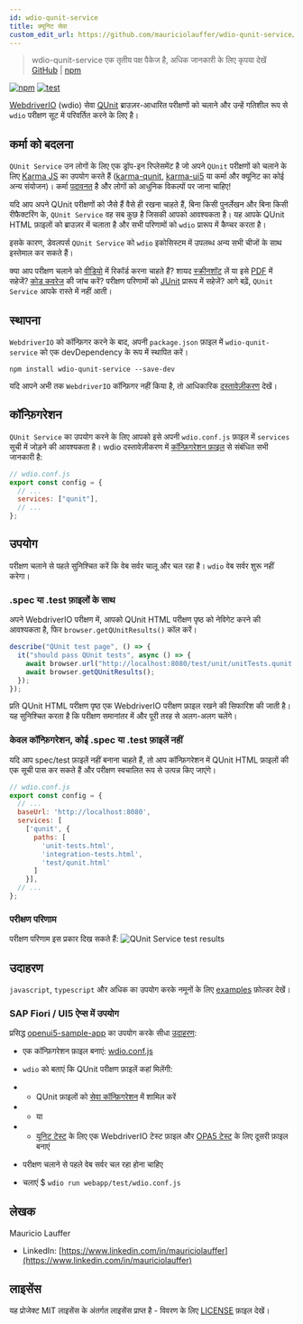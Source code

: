 ```yaml
---
id: wdio-qunit-service
title: क्यूनिट सेवा
custom_edit_url: https://github.com/mauriciolauffer/wdio-qunit-service/edit/main/README.md
---
```



> wdio-qunit-service एक तृतीय पक्ष पैकेज है, अधिक जानकारी के लिए कृपया देखें [GitHub](https://github.com/mauriciolauffer/wdio-qunit-service) | [npm](https://www.npmjs.com/package/wdio-qunit-service)

[![npm](https://img.shields.io/npm/v/wdio-qunit-service)](https://www.npmjs.com/package/wdio-qunit-service) [![test](https://github.com/mauriciolauffer/wdio-qunit-service/actions/workflows/test.yml/badge.svg)](https://github.com/mauriciolauffer/wdio-qunit-service/actions/workflows/test.yml)

[WebdriverIO](https://webdriver.io/) (wdio) सेवा [QUnit](https://qunitjs.com/) ब्राउज़र-आधारित परीक्षणों को चलाने और उन्हें गतिशील रूप से `wdio` परीक्षण सूट में परिवर्तित करने के लिए है।

## कर्मा को बदलना

`QUnit Service` उन लोगों के लिए एक ड्रॉप-इन रिप्लेसमेंट है जो अपने `QUnit` परीक्षणों को चलाने के लिए [Karma JS](https://karma-runner.github.io/latest/index.html) का उपयोग करते हैं ([karma-qunit](https://github.com/karma-runner/karma-qunit/), [karma-ui5](https://github.com/SAP/karma-ui5) या कर्मा और क्यूनिट का कोई अन्य संयोजन)। कर्मा [पदावनत](https://github.com/karma-runner/karma) है और लोगों को आधुनिक विकल्पों पर जाना चाहिए!

यदि आप अपने QUnit परीक्षणों को जैसे हैं वैसे ही रखना चाहते हैं, बिना किसी पुनर्लेखन और बिना किसी रीफैक्टरिंग के, `QUnit Service` वह सब कुछ है जिसकी आपको आवश्यकता है। यह आपके QUnit HTML फ़ाइलों को ब्राउज़र में चलाता है और सभी परिणामों को `wdio` प्रारूप में कैप्चर करता है।

इसके कारण, डेवलपर्स `QUnit Service` को `wdio` इकोसिस्टम में उपलब्ध अन्य सभी चीजों के साथ इस्तेमाल कर सकते हैं।

क्या आप परीक्षण चलाने को [वीडियो](https://webdriver.io/docs/wdio-video-reporter/) में रिकॉर्ड करना चाहते हैं? शायद [स्क्रीनशॉट](https://webdriver.io/docs/api/browser/saveScreenshot/) लें या इसे [PDF](https://webdriver.io/docs/api/browser/savePDF/) में सहेजें? [कोड कवरेज](https://www.npmjs.com/package/wdio-monocart-service) की जांच करें? परीक्षण परिणामों को [JUnit](https://webdriver.io/docs/junit-reporter) प्रारूप में सहेजें? आगे बढ़ें, `QUnit Service` आपके रास्ते में नहीं आती।

## स्थापना

`WebdriverIO` को कॉन्फ़िगर करने के बाद, अपनी `package.json` फ़ाइल में `wdio-qunit-service` को एक devDependency के रूप में स्थापित करें।

```shell
npm install wdio-qunit-service --save-dev
```

यदि आपने अभी तक `WebdriverIO` कॉन्फ़िगर नहीं किया है, तो आधिकारिक [दस्तावेज़ीकरण](https://webdriver.io/docs/gettingstarted) देखें।

## कॉन्फ़िगरेशन

`QUnit Service` का उपयोग करने के लिए आपको इसे अपनी `wdio.conf.js` फ़ाइल में `services` सूची में जोड़ने की आवश्यकता है। wdio दस्तावेज़ीकरण में [कॉन्फ़िगरेशन फ़ाइल](https://webdriver.io/docs/configurationfile) से संबंधित सभी जानकारी है:

```js
// wdio.conf.js
export const config = {
  // ...
  services: ["qunit"],
  // ...
};
```

## उपयोग

परीक्षण चलाने से पहले सुनिश्चित करें कि वेब सर्वर चालू और चल रहा है। `wdio` वेब सर्वर शुरू नहीं करेगा।

### .spec या .test फ़ाइलों के साथ

अपने WebdriverIO परीक्षण में, आपको QUnit HTML परीक्षण पृष्ठ को नेविगेट करने की आवश्यकता है, फिर `browser.getQUnitResults()` कॉल करें।

```js
describe("QUnit test page", () => {
  it("should pass QUnit tests", async () => {
    await browser.url("http://localhost:8080/test/unit/unitTests.qunit.html");
    await browser.getQUnitResults();
  });
});
```

प्रति QUnit HTML परीक्षण पृष्ठ एक WebdriverIO परीक्षण फ़ाइल रखने की सिफारिश की जाती है। यह सुनिश्चित करता है कि परीक्षण समानांतर में और पूरी तरह से अलग-अलग चलेंगे।

### केवल कॉन्फ़िगरेशन, कोई .spec या .test फ़ाइलें नहीं

यदि आप spec/test फ़ाइलें नहीं बनाना चाहते हैं, तो आप कॉन्फ़िगरेशन में QUnit HTML फ़ाइलों की एक सूची पास कर सकते हैं और परीक्षण स्वचालित रूप से उत्पन्न किए जाएंगे।

```js
// wdio.conf.js
export const config = {
  // ...
  baseUrl: 'http://localhost:8080',
  services: [
    ['qunit', {
      paths: [
        'unit-tests.html',
        'integration-tests.html',
        'test/qunit.html'
      ]
    }],
  // ...
};
```

### परीक्षण परिणाम

परीक्षण परिणाम इस प्रकार दिख सकते हैं:
![QUnit Service test results](https://github.com/mauriciolauffer/wdio-qunit-service/blob/main/./wdio-qunit-service-results.png?raw=true)

## उदाहरण

`javascript`, `typescript` और अधिक का उपयोग करके नमूनों के लिए [examples](https://github.com/mauriciolauffer/wdio-qunit-service/blob/main/./examples/) फ़ोल्डर देखें।

### SAP Fiori / UI5 ऐप्स में उपयोग

प्रसिद्ध [openui5-sample-app](https://github.com/SAP/openui5-sample-app) का उपयोग करके सीधा [उदाहरण](https://github.com/mauriciolauffer/wdio-qunit-service/blob/main/./examples/openui5-sample-app/):

- एक कॉन्फ़िगरेशन फ़ाइल बनाएं: [wdio.conf.js](https://github.com/mauriciolauffer/wdio-qunit-service/blob/main/./examples/openui5-sample-app/webapp/test/wdio.conf.js)

- `wdio` को बताएं कि QUnit परीक्षण फ़ाइलें कहां मिलेंगी:

- - QUnit फ़ाइलों को [सेवा कॉन्फ़िगरेशन](https://github.com/mauriciolauffer/wdio-qunit-service/blob/main/./examples/openui5-sample-app-no-specs/webapp/test/wdio.conf.js) में शामिल करें
- - या
- - [यूनिट टेस्ट](https://github.com/mauriciolauffer/wdio-qunit-service/blob/main/./examples/openui5-sample-app/webapp/test/unit/unit.test.js) के लिए एक WebdriverIO टेस्ट फ़ाइल और [OPA5 टेस्ट](https://github.com/mauriciolauffer/wdio-qunit-service/blob/main/./examples/openui5-sample-app/webapp/test/integration/opa.test.js) के लिए दूसरी फ़ाइल बनाएं

- परीक्षण चलाने से पहले वेब सर्वर चल रहा होना चाहिए

- चलाएं $ `wdio run webapp/test/wdio.conf.js`

## लेखक

Mauricio Lauffer

- LinkedIn: [https://www.linkedin.com/in/mauriciolauffer](https://www.linkedin.com/in/mauriciolauffer)

## लाइसेंस

यह प्रोजेक्ट MIT लाइसेंस के अंतर्गत लाइसेंस प्राप्त है - विवरण के लिए [LICENSE](https://github.com/mauriciolauffer/wdio-qunit-service/blob/main/LICENSE) फ़ाइल देखें।